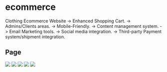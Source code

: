 # ecommerce
Clothing Ecommerce Website
->  Enhanced Shopping Cart.
->  Admins/Clients areas.
->  Mobile-Friendly.
->  Content management system.
->  Email Marketing tools. 
->  Social media integration. 
->  Third-party Payment system/shipment integration.

## Page

![](image/chopper_pic.png)
![](image/Shopping_cart.png)
![](image/myaccount.png)
![](image/caertPic.png)
![](image/Database.png)





